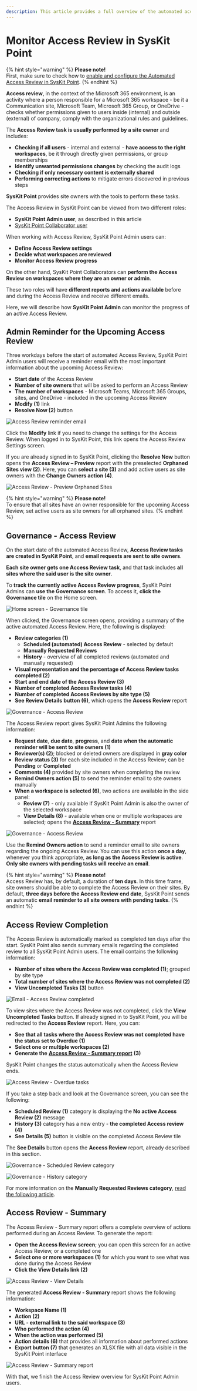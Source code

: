 ```yaml
---
description: This article provides a full overview of the automated access review process for SysKit Point Admins.
---
```


# Monitor Access Review in SysKit Point

{% hint style="warning" %}
**Please note!**  
First, make sure to check how to [enable and configure the Automated Access Review in SysKit Point](enable-permissions-review.md).
{% endhint %}

**Access review**, in the context of the Microsoft 365 environment, is an activity where a person responsible for a Microsoft 365 workspace - be it a Communication site, Microsoft Team, Microsoft 365 Group, or OneDrive - checks whether permissions given to users inside \(internal\) and outside \(external\) of company, comply with the organizational rules and guidelines. 

The **Access Review task is usually performed by a site owner** and includes:

* **Checking if all users** - internal and external - **have access to the right workspaces**, be it through directly given permissions, or group memberships
* **Identify unwanted permissions changes** by checking the audit logs 
* **Checking if only necessary content is externally shared**
* **Performing correcting actions** to mitigate errors discovered in previous steps

**SysKit Point** provides site owners with the tools to perform these tasks.

The Access Review in SysKit Point can be viewed from two different roles:

* **SysKit Point Admin user**, as described in this article
* [SysKit Point Collaborator user](../../point-collaborators/access-review.md)

When working with Access Review, SysKit Point Admin users can:

* **Define Access Review settings**
* **Decide what workspaces are reviewed**
* **Monitor Access Review progress**

On the other hand, SysKit Point Collaborators can **perform the Access Review on workspaces where they are an owner or admin**.

These two roles will have **different reports and actions available** before and during the Access Review and receive different emails.

Here, we will describe how **SysKit Point Admin** can monitor the progress of an active Access Review.

## Admin Reminder for the Upcoming Access Review

Three workdays before the start of automated Access Review, SysKit Point Admin users will receive a reminder email with the most important information about the upcoming Access Review:

* **Start date** of the Access Review
* **Number of site owners** that will be asked to perform an Access Review
* **The number of workspaces** - Microsoft Teams, Microsoft 365 Groups, sites, and OneDrive - included in the upcoming Access Review
* **Modify \(1\)** link
* **Resolve Now \(2\)** button

![Access Review reminder email](../../.gitbook/assets/permissions-review_reminder-before.png)

Click the **Modify** link if you need to change the settings for the Access Review. When logged in to SysKit Point, this link opens the Access Review Settings screen.

If you are already signed in to SysKit Point, clicking the **Resolve Now** button opens the **Access Review – Preview** report with the preselected **Orphaned Sites view \(2\)**. Here, you can **select a site \(3\)** and add active users as site owners with the **Change Owners action \(4\)**.


![Access Review - Preview Orphaned Sites](../../.gitbook/assets/monitor-permissions-review_preview-orphaned.png)


{% hint style="warning" %}
**Please note!**  
To ensure that all sites have an owner responsible for the upcoming Access Review, set active users as site owners for all orphaned sites.
{% endhint %}

## Governance - Access Review

On the start date of the automated Access Review, **Access Review tasks are created in SysKit Point**, and **email requests are sent to site owners**. 

**Each site owner gets one Access Review task**, and that task includes **all sites where the said user is the site owner**.

To **track the currently active Access Review** **progress**, SysKit Point Admins can **use the Governance screen**. To access it, **click the Governance tile** on the Home screen.

![Home screen - Governance tile](../../.gitbook/assets/monitor-permissions-review_home-screen.png)

When clicked, the Governance screen opens, providing a summary of the active automated Access Review. Here, the following is displayed:

* **Review categories \(1\)**
  * **Scheduled \(automated\) Access Review** - selected by default
  * **Manually Requested Reviews**
  * **History** - overview of all completed reviews \(automated and manually requested\)
* **Visual representation and the percentage of Access Review tasks completed \(2\)**
* **Start and end date of the Access Review \(3\)**
* **Number of completed Access Review tasks \(4\)**
* **Number of completed Access Reviews by site type \(5\)**
* **See Review Details** **button \(6\)**, which opens the **Access Review** report

![Governance - Access Review](../../.gitbook/assets/monitor-permissions-review_governance.png)

The Access Review report gives SysKit Point Admins the following information:

* **Request date**, **due date**, **progress**, and **date when the automatic reminder will be sent to site owners \(1\)**
* **Reviewer(s) (2)**; blocked or deleted owners are displayed in **gray color**
* **Review status \(3\)** for each site included in the Access Review; can be **Pending** or **Completed**
* **Comments \(4\)** provided by site owners when completing the review
* **Remind Owners action \(5\)** to send the reminder email to site owners manually 
* **When a workspace is selected \(6\)**, two actions are available in the side panel:
  * **Review \(7\)** - only available if SysKit Point Admin is also the owner of the selected workspace
  * **View Details \(8\)** - available when one or multiple workspaces are selected; opens the [**Access Review - Summary**](monitor-permissions-review.md#access-review---summary) report

![Governance - Access Review](../../.gitbook/assets/monitor-permissions-review_permissions-review.png)

Use the **Remind Owners action** to send a reminder email to site owners regarding the ongoing Access Review. You can use this action **once a day**, whenever you think appropriate, **as long as the Access Review is active**. **Only site owners with pending tasks will receive an email**.

{% hint style="warning" %}
**Please note!**  
Access Review has, by default, a duration of **ten days**. In this time frame, site owners should be able to complete the Access Review on their sites. By default, **three days before the Access Review end date**, SysKit Point sends an automatic **email reminder to all site owners with pending tasks**.
{% endhint %}

## Access Review Completion

The Access Review is automatically marked as completed ten days after the start. SysKit Point also sends summary emails regarding the completed review to all SysKit Point Admin users. The email contains the following information:

* **Number of sites where the Access Review was completed \(1\)**; grouped by site type
* **Total number of sites where the Access Review was not completed \(2\)**
* **View Uncompleted Tasks \(3\)** button

![Email - Access Review completed](../../.gitbook/assets/monitor-permissions-review_email-after%20%282%29%20%282%29%20%283%29%20%282%29%20%282%29.png)

To view sites where the Access Review was not completed, click the **View Uncompleted Tasks** button. If already signed in to SysKit Point, you will be redirected to the **Access Review** report. Here, you can:

* **See that all tasks where the Access Review was not completed have the status set to Overdue \(1\)** 
* **Select one or multiple workspaces \(2\)**
* **Generate the** [**Access Review - Summary report**](monitor-permissions-review.md#access-review---summary) **\(3\)**

SysKit Point changes the status automatically when the Access Review ends.

![Access Review - Overdue tasks](../../.gitbook/assets/monitor-permissions-review_overdue.png)

If you take a step back and look at the Governance screen, you can see the following:

* **Scheduled Review \(1\)** category is displaying the **No active Access Review \(2\)** message
* **History \(3\)** category has a new entry - **the completed Access review \(4\)**
* **See Details \(5\)** button is visible on the completed Access Review tile

The **See Details** button opens the **Access Review** report, already described in this section.

![Governance - Scheduled Review category](../../.gitbook/assets/monitor-permissions-review_no-active.png)

![Governance - History category](../../.gitbook/assets/monitor-permissions-review_history.png)

For more information on the **Manually Requested Reviews category**, [read the following article](manually-request-permissions-review.md).

## Access Review - Summary

The Access Review - Summary report offers a complete overview of actions performed during an Access Review. To generate the report:

* **Open the Access Review screen**; you can open this screen for an active Access Review, or a completed one
* **Select one or more workspaces \(1\)** for which you want to see what was done during the Access Review
* **Click the View Details link \(2\)** 

![Access Review - View Details](../../.gitbook/assets/monitor-permissions-review_view-details.png)

The generated **Access Review - Summary** report shows the following information:

* **Workspace Name \(1\)**
* **Action \(2\)**
* **URL - external link to the said workspace \(3\)**
* **Who performed the action \(4\)** 
* **When the action was performed \(5\)**
* **Action details \(6\)** that provides all information about performed actions 
* **Export button \(7\)** that generates an XLSX file with all data visible in the SysKit Point interface

![Access Review - Summary report](../../.gitbook/assets/monitor-permissions-review_summary.png)

With that, we finish the Access Review overview for SysKit Point Admin users.

